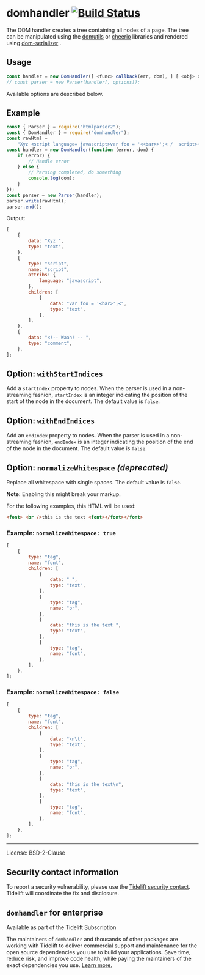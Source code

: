 # domhandler [![Build Status](https://travis-ci.org/fb55/domhandler.svg?branch=master)](https://travis-ci.org/fb55/domhandler)

The DOM handler creates a tree containing all nodes of a page.
The tree can be manipulated using the [domutils](https://github.com/fb55/domutils)
or [cheerio](https://github.com/cheeriojs/cheerio) libraries and
rendered using [dom-serializer](https://github.com/cheeriojs/dom-serializer) .

## Usage

```javascript
const handler = new DomHandler([ <func> callback(err, dom), ] [ <obj> options ]);
// const parser = new Parser(handler[, options]);
```

Available options are described below.

## Example

```javascript
const { Parser } = require("htmlparser2");
const { DomHandler } = require("domhandler");
const rawHtml =
    "Xyz <script language= javascript>var foo = '<<bar>>';< /  script><!--<!-- Waah! -- -->";
const handler = new DomHandler(function (error, dom) {
    if (error) {
        // Handle error
    } else {
        // Parsing completed, do something
        console.log(dom);
    }
});
const parser = new Parser(handler);
parser.write(rawHtml);
parser.end();
```

Output:

```javascript
[
    {
        data: "Xyz ",
        type: "text",
    },
    {
        type: "script",
        name: "script",
        attribs: {
            language: "javascript",
        },
        children: [
            {
                data: "var foo = '<bar>';<",
                type: "text",
            },
        ],
    },
    {
        data: "<!-- Waah! -- ",
        type: "comment",
    },
];
```

## Option: `withStartIndices`

Add a `startIndex` property to nodes.
When the parser is used in a non-streaming fashion, `startIndex` is an integer
indicating the position of the start of the node in the document.
The default value is `false`.

## Option: `withEndIndices`

Add an `endIndex` property to nodes.
When the parser is used in a non-streaming fashion, `endIndex` is an integer
indicating the position of the end of the node in the document.
The default value is `false`.

## Option: `normalizeWhitespace` _(deprecated)_

Replace all whitespace with single spaces.
The default value is `false`.

**Note:** Enabling this might break your markup.

For the following examples, this HTML will be used:

```html
<font> <br />this is the text <font></font></font>
```

### Example: `normalizeWhitespace: true`

```javascript
[
    {
        type: "tag",
        name: "font",
        children: [
            {
                data: " ",
                type: "text",
            },
            {
                type: "tag",
                name: "br",
            },
            {
                data: "this is the text ",
                type: "text",
            },
            {
                type: "tag",
                name: "font",
            },
        ],
    },
];
```

### Example: `normalizeWhitespace: false`

```javascript
[
    {
        type: "tag",
        name: "font",
        children: [
            {
                data: "\n\t",
                type: "text",
            },
            {
                type: "tag",
                name: "br",
            },
            {
                data: "this is the text\n",
                type: "text",
            },
            {
                type: "tag",
                name: "font",
            },
        ],
    },
];
```

---

License: BSD-2-Clause

## Security contact information

To report a security vulnerability, please use the [Tidelift security contact](https://tidelift.com/security).
Tidelift will coordinate the fix and disclosure.

## `domhandler` for enterprise

Available as part of the Tidelift Subscription

The maintainers of `domhandler` and thousands of other packages are working with Tidelift to deliver commercial support and maintenance for the open source dependencies you use to build your applications. Save time, reduce risk, and improve code health, while paying the maintainers of the exact dependencies you use. [Learn more.](https://tidelift.com/subscription/pkg/npm-domhandler?utm_source=npm-domhandler&utm_medium=referral&utm_campaign=enterprise&utm_term=repo)
